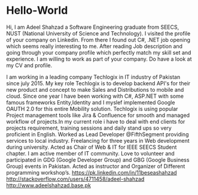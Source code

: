 # Hello-World

Hi, I am Adeel Shahzad a Software Engineering graduate from SEECS, NUST (National University of Science and Technology).
I visited the profile of your company on Linkedin. From there I found out C#, .NET job opening which seems really interesting to me. After reading Job description and going through your company profile which perfectly match my skill set and experience. I am willing to work as part of your company. Do have a look at my CV and profile.

I am working in a leading company Techlogix in IT industry of Pakistan since july 2015. My key role Techlogix is to develop backend API's for their new product and concept to make Sales and Distributions to mobile and cloud. Since one year I have been working with C#, ASP.NET with some famous frameworks Entity,Identity and I myslef implemented Google OAUTH 2.0 for this entire Mobility solution. Techlogix is using popular Project management tools like Jira & Confluence for smooth and managed workflow of projects.In my current role i have to deal with end clients for projects requirement, training sessions and daily stand ups so very proficient in English.
Worked as Lead Developer @FifthSegment providing services to local industry. Freelancing for three years in Web development during university. Acted as Chair of Web & IT for IEEE SEECS Student chapter. I am active member of IT community. Love to volunteer and participated in  GDG (Google Developer Group) and GBG (Google Business Group) events in Pakistan. Acted as instructor and Organizer of Different programming workshop’s.
https://pk.linkedin.com/in/11beseashahzad
http://stackoverflow.com/users/4711458/adeel-shahzad
http://www.adeelshahzad.base.pk




